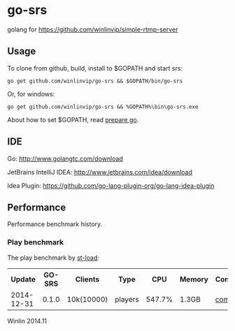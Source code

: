 go-srs
======

golang for https://github.com/winlinvip/simple-rtmp-server

## Usage

To clone from github, build, install to $GOPATH and start srs:

```
go get github.com/winlinvip/go-srs && $GOPATH/bin/go-srs
```

Or, for windows:

```
go get github.com/winlinvip/go-srs && %GOPATH%\bin\go-srs.exe
```


About how to set $GOPATH, read [prepare go](http://blog.csdn.net/win_lin/article/details/40618671).

## IDE

Go: http://www.golangtc.com/download

JetBrains IntelliJ IDEA: http://www.jetbrains.com/idea/download

Idea Plugin: https://github.com/go-lang-plugin-org/go-lang-idea-plugin

## Performance

Performance benchmark history.

### Play benchmark

The play benchmark by [st-load](https://github.com/winlinvip/st-load):

<table>
    <tr>
        <th>Update</th>
        <th>GO-SRS</th>
        <th>Clients</th>
        <th>Type</th>
        <th>CPU</th>
        <th>Memory</th>
        <th>Commit</th>
    </tr>
    <tr>
        <td>2014-12-31</td>
        <td>0.1.0</td>
        <td>10k(10000)</td>
        <td>players</td>
        <td>547.7%</td>
        <td>1.3GB</td>
        <td><a href="https://github.com/winlinvip/simple-rtmp-server/commit/d28da3e0ee90c353afc5641c49f251f8cce02701">commit</a></td>
    </tr>
</table>

Winlin 2014.11
